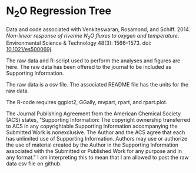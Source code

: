 N<sub>2</sub>O Regression Tree
==============================

Data and code associated with Venkiteswaran, Rosamond, and Schiff. 2014. *Non-linear response of riverine N<sub>2</sub>O fluxes to oxygen and temperature*. Environmental Science & Technology 48(3): 1566–1573. doi: [10.1021/es500069j](http://dx.doi.org/10.1021/es500069j).

The raw data and R-script used to perform the analyses and figures are here. The raw data has been offered to the journal to be included as Supporting Information.

The raw data is a csv file. The associated README file has the units for the raw data.

The R-code requires ggplot2, GGally, mvpart, rpart, and rpart.plot.

The Journal Publishing Agreement from the American Chemical Society (ACS) states, "Supporting Information: The copyright ownership transferred to ACS in any copyrightable Supporting Information accompanying the Submitted Work is nonexclusive. The Author and the ACS agree that each has unlimited use of Supporting Information. Authors may use or authorize the use of material created by the Author in the Supporting Information associated with the Submitted or Published Work for any purpose and in any format." I am interpreting this to mean that I am allowed to post the raw data csv file on github.
